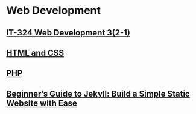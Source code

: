 
# Web Development

## [IT-324 Web Development 3(2-1)](/it-324/)
## [HTML and CSS](/html-css/index.md)
## [PHP](/php/index.md)
## [Beginner’s Guide to Jekyll: Build a Simple Static Website with Ease](/jekyll/docs/)
